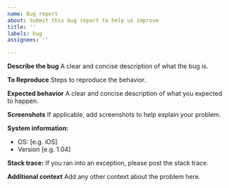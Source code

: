 ```yaml
---
name: Bug report
about: Submit this bug report to help us improve
title: ''
labels: bug
assignees: ''

---
```


**Describe the bug**
A clear and concise description of what the bug is.

**To Reproduce**
Steps to reproduce the behavior.

**Expected behavior**
A clear and concise description of what you expected to happen.

**Screenshots**
If applicable, add screenshots to help explain your problem.

**System information:**
 - OS: [e.g. iOS]
 - Version [e.g. 1.04]

**Stack trace:**
If you ran into an exception, please post the stack trace.

**Additional context**
Add any other context about the problem here.
